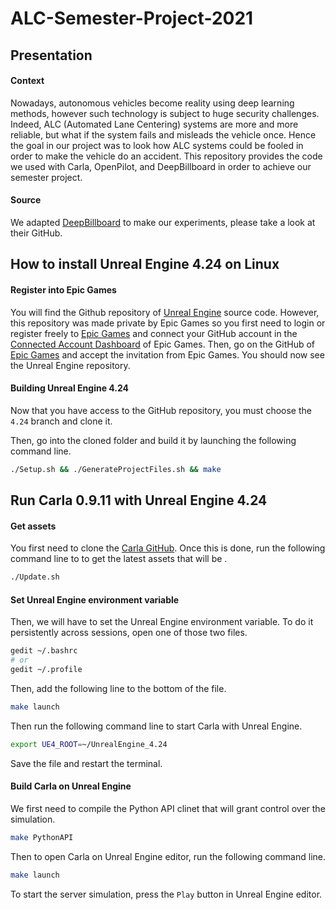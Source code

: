 # ALC-Semester-Project-2021

## Presentation

#### Context

Nowadays, autonomous vehicles become reality using deep learning methods, however such technology is subject to huge security challenges. Indeed, ALC (Automated Lane Centering) systems are more and more reliable, but what if the system fails and misleads the vehicle once. Hence the goal in our project was to look how ALC systems could be fooled in order to make the vehicle do an accident. This repository provides the code we used with Carla, OpenPilot, and DeepBillboard in order to achieve our semester project.

#### Source

We adapted [DeepBillboard](https://github.com/deepbillboard/DeepBillboard) to make our experiments, please take a look at their GitHub. 

## How to install Unreal Engine 4.24 on Linux

#### Register into Epic Games

You will find the Github repository of [Unreal Engine](https://github.com/EpicGames/UnrealEngine) source code. However, this repository was made private by Epic Games so you first need to login or register freely to [Epic Games](https://www.epicgames.com/id/login) and connect your GitHub account in the [Connected Account Dashboard](https://www.epicgames.com/account/connections#accounts) of Epic Games. Then, go on the GitHub of [Epic Games](https://github.com/EpicGames) and accept the invitation from Epic Games. You should now see the Unreal Engine repository.

#### Building Unreal Engine 4.24

Now that you have access to the GitHub repository, you must choose the ```4.24``` branch and clone it. 

Then, go into the cloned folder and build it by launching the following command line.
```bash
./Setup.sh && ./GenerateProjectFiles.sh && make
```

## Run Carla 0.9.11 with Unreal Engine 4.24

#### Get assets

You first need to clone the [Carla GitHub](https://github.com/carla-simulator/carla). Once this is done, run the following command line to to get the latest assets that will be .
```bash
./Update.sh
```

#### Set Unreal Engine environment variable

Then, we will have to set the Unreal Engine environment variable. To do it persistently across sessions, open one of those two files.
```bash
gedit ~/.bashrc
# or
gedit ~/.profile
```

Then, add the following line to the bottom of the file.
```bash
make launch
```

Then run the following command line to start Carla with Unreal Engine.
```bash
export UE4_ROOT=~/UnrealEngine_4.24
```

Save the file and restart the terminal. 

#### Build Carla on Unreal Engine

We first need to compile the Python API clinet that will grant control over the simulation.
```bash
make PythonAPI
```

Then to open Carla on Unreal Engine editor, run the following command line.
```bash
make launch
```

To start the server simulation, press the ```Play``` button in Unreal Engine editor.
